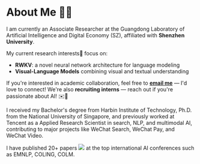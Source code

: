# About Me 👨‍🔬

I am currently an Associate Researcher at the Guangdong Laboratory of Artificial Intelligence and Digital Economy (SZ), affiliated with **Shenzhen University**.

My current research interests🔬 focus on:
- **RWKV**: a novel neural network architecture for language modeling  
- **Visual-Language Models** combining visual and textual understanding

If you're interested in academic collaboration, feel free to **[email me](mailto:houhaowen@gml.ac.cn)** — I'd love to connect! We're also **recruiting interns** — reach out if you're passionate about AI! ✉️🚀

I received my Bachelor's degree from Harbin Institute of Technology, Ph.D. from the National University of Singapore, and previously worked at Tencent as a Applied Research Scientist in search, NLP, and multimodal AI, contributing to major projects like WeChat Search, WeChat Pay, and WeChat Video.

I have published 20+ papers <a href='https://scholar.google.com/citations?user=P6pDyoYAAAAJ'><img src="https://img.shields.io/endpoint?logo=Google%20Scholar&url=https%3A%2F%2Fcdn.jsdelivr.net%2Fgh%2Fhoward-hou%2Fhoward-hou.github.io@google-scholar-stats%2Fgs_data_shieldsio.json&labelColor=f6f6f6&color=9cf&style=flat&label=citations"></a> at the top international AI conferences such as EMNLP, COLING, COLM.
